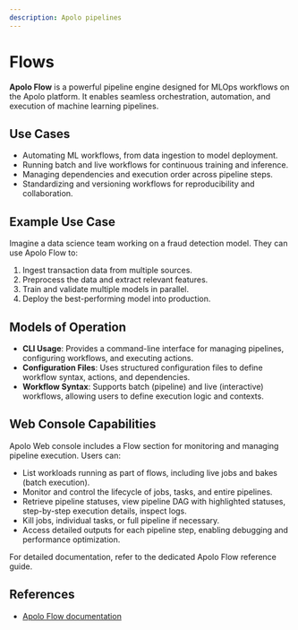 ```yaml
---
description: Apolo pipelines
---
```


# Flows

**Apolo Flow** is a powerful pipeline engine designed for MLOps workflows on the Apolo platform. It enables seamless orchestration, automation, and execution of machine learning pipelines.

## Use Cases

* Automating ML workflows, from data ingestion to model deployment.
* Running batch and live workflows for continuous training and inference.
* Managing dependencies and execution order across pipeline steps.
* Standardizing and versioning workflows for reproducibility and collaboration.

## Example Use Case

Imagine a data science team working on a fraud detection model. They can use Apolo Flow to:

1. Ingest transaction data from multiple sources.
2. Preprocess the data and extract relevant features.
3. Train and validate multiple models in parallel.
4. Deploy the best-performing model into production.

## Models of Operation

* **CLI Usage**: Provides a command-line interface for managing pipelines, configuring workflows, and executing actions.
* **Configuration Files**: Uses structured configuration files to define workflow syntax, actions, and dependencies.
* **Workflow Syntax**: Supports batch (pipeline) and live (interactive) workflows, allowing users to define execution logic and contexts.

## Web Console Capabilities

Apolo Web console  includes a Flow section for monitoring and managing pipeline execution. Users can:

* List workloads running as part of flows, including live jobs and bakes (batch execution).
* Monitor and control the lifecycle of jobs, tasks, and entire pipelines.
* Retrieve pipeline statuses, view pipeline DAG with highlighted statuses, step-by-step execution details, inspect logs.
* Kill jobs, individual tasks, or full pipeline if necessary.
* Access detailed outputs for each pipeline step, enabling debugging and performance optimization.

For detailed documentation, refer to the dedicated Apolo Flow reference guide.

## References

* [Apolo Flow documentation](https://app.gitbook.com/o/-MMLX64i1AQdS3ehf2Kg/s/-MMLOF_FqiWBMcOdY8cj/)

